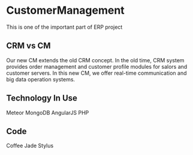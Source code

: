 # CustomerManagement
This is one of the important part of ERP project

## CRM vs CM
Our new CM extends the old CRM concept. In the old time, CRM system provides order management and customer profile modules for salors and customer servers. In this new CM, we offer real-time communication and big data operation systems.

## Technology In Use
Meteor
MongoDB
AngularJS
PHP

## Code 
Coffee
Jade
Stylus
